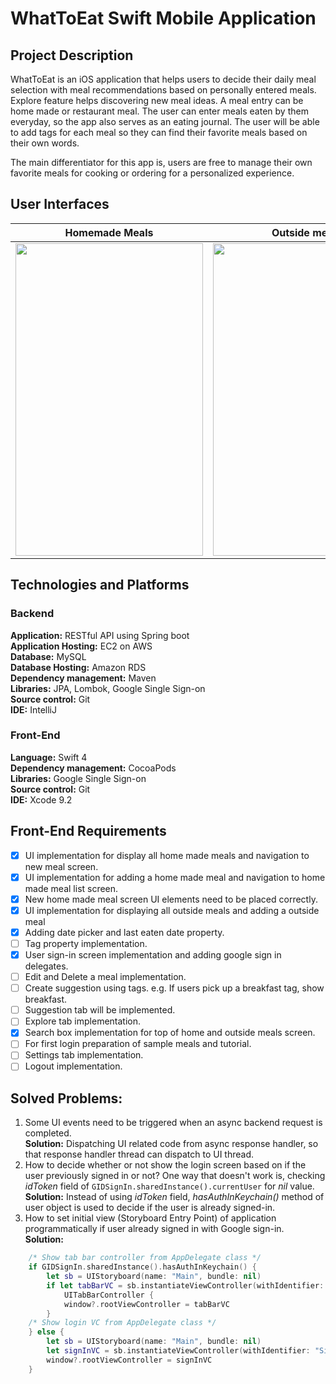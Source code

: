 # WhatToEat Swift Mobile Application
## Project Description
WhatToEat is an iOS application that helps users to decide their daily meal selection with meal recommendations based on personally entered meals. Explore feature helps discovering new meal ideas. A meal entry can be home made or restaurant meal. The user can enter meals eaten by them everyday, so the app also serves as an eating journal. The user will be able to add tags for each meal so they can find their favorite meals based on their own words.

The main differentiator for this app is, users are free to manage their own favorite meals for cooking or ordering for a personalized experience.

## User Interfaces

| Homemade Meals  | Outside meals  | Add new outside meal  |
|---|---|---|
| <img src="https://res.cloudinary.com/dv0qmj6vt/image/upload/v1533250800/whattoeat/userinterfaces/IMG-5124.png" width="300" height="500"/>  | <img src="https://res.cloudinary.com/dv0qmj6vt/image/upload/v1533250800/whattoeat/userinterfaces/IMG-5125.png" width="300" height="500"/>  | <img src="https://res.cloudinary.com/dv0qmj6vt/image/upload/v1533250800/whattoeat/userinterfaces/IMG-5121.png" width="300" height="500"/>  |

## Technologies and Platforms
### Backend
**Application:** RESTful API using Spring boot  
**Application Hosting:** EC2 on AWS  
**Database:** MySQL  
**Database Hosting:** Amazon RDS  
**Dependency management:** Maven  
**Libraries:** JPA, Lombok, Google Single Sign-on  
**Source control:** Git  
**IDE:** IntelliJ  
### Front-End
**Language:** Swift 4  
**Dependency management:** CocoaPods  
**Libraries:** Google Single Sign-on  
**Source control:** Git  
**IDE:** Xcode 9.2  

## Front-End Requirements
- [x] UI implementation for display all home made meals and navigation to new meal screen.
- [x] UI implementation for adding a home made meal and navigation to home made meal list screen.
- [x] New home made meal screen UI elements need to be placed correctly.
- [x] UI implementation for displaying all outside meals and adding a outside meal
- [x] Adding date picker and last eaten date property.
- [ ] Tag property implementation.
- [x] User sign-in screen implementation and adding google sign in delegates.
- [ ] Edit and Delete a meal implementation.
- [ ] Create suggestion using tags. e.g. If users pick up a breakfast tag, show breakfast.
- [ ] Suggestion tab will be implemented.
- [ ] Explore tab implementation.
- [x] Search box implementation for top of home and outside meals screen.
- [ ] For first login preparation of sample meals and tutorial.
- [ ] Settings tab implementation.
- [ ] Logout implementation.

## Solved Problems:
1. Some UI events need to be triggered when an async backend request is completed.  
**Solution:** Dispatching UI related code from async response handler, so that response handler thread can dispatch to UI thread.
2. How to decide whether or not show the login screen based on if the user previously signed in or not? One way that doesn't work is, checking *idToken* field of `GIDSignIn.sharedInstance().currentUser` for *nil* value.  
**Solution:** Instead of using *idToken* field, *hasAuthInKeychain()* method of user object is used to decide if the user is already signed-in.
3. How to set initial view (Storyboard Entry Point) of application programmatically if user already signed in with Google sign-in.  
**Solution:**
```swift
	/* Show tab bar controller from AppDelegate class */
    if GIDSignIn.sharedInstance().hasAuthInKeychain() {
        let sb = UIStoryboard(name: "Main", bundle: nil)
        if let tabBarVC = sb.instantiateViewController(withIdentifier: "TabBar") as?
            UITabBarController {
            window?.rootViewController = tabBarVC
        }
    /* Show login VC from AppDelegate class */
    } else {
        let sb = UIStoryboard(name: "Main", bundle: nil)
        let signInVC = sb.instantiateViewController(withIdentifier: "SignIn")
        window?.rootViewController = signInVC
    }
```
